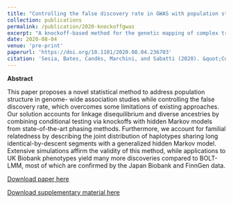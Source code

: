```yaml
---
title: "Controlling the false discovery rate in GWAS with population structure"
collection: publications
permalink: /publication/2020-knockoffgwas
excerpt: "A knockoff-based method for the genetic mapping of complex traits at multiple resolutions accounting for population structure, and a large-scale application to the UK Biobank data."
date: 2020-08-04
venue: 'pre-print'
paperurl: 'https://doi.org/10.1101/2020.08.04.236703'
citation: 'Sesia, Bates, Candès, Marchini, and Sabatti (2020). &quot;Controlling the false discovery rate in GWAS with population structure.&quot; <i>bioRxiv</i>.'
---
```


**Abstract**

This paper proposes a novel statistical method to address population structure in genome-
wide association studies while controlling the false discovery rate, which overcomes some
limitations of existing approaches. Our solution accounts for linkage disequilibrium and
diverse ancestries by combining conditional testing via knockoffs with hidden Markov models
from state-of-the-art phasing methods. Furthermore, we account for familial relatedness by
describing the joint distribution of haplotypes sharing long identical-by-descent segments
with a generalized hidden Markov model. Extensive simulations affirm the validity of this
method, while applications to UK Biobank phenotypes yield many more discoveries compared
to BOLT-LMM, most of which are confirmed by the Japan Biobank and FinnGen data.

[Download paper here](http://msesia.github.io/files/knockoffgwas.pdf)

[Download supplementary material here](http://msesia.github.io/files/knockoffgwas-supp.pdf)
